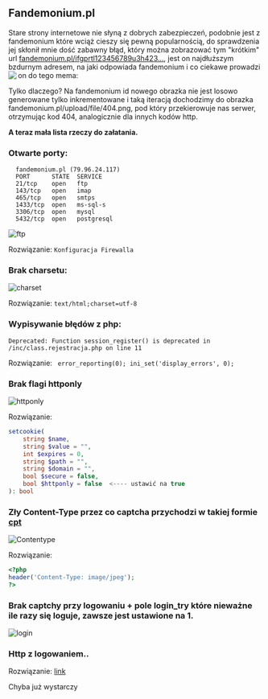 ## Fandemonium.pl

Stare strony internetowe nie słyną z dobrych zabezpieczeń, podobnie jest z fandemonium które wciąż cieszy się pewną popularnością,
do sprawdzenia jej skłonił mnie dość zabawny błąd, który można zobrazować tym "krótkim" url [fandemonium.pl/ifgprtl123456789u3h423...](https://fandemonium.pl/ifgprtl123456789u3h423iou4iouf83io4234iom4iomfdl;sm3fslk8ou4ifdl;smfslka438ou4iouf8io4234iomfdl;smfslka43875ofkodssakfdosakfposao4iouf8io4234iomfdl;smfslka43875ofkodssakfdo75ofkodssakfdosakfposao4iouf8io4234iomfdl;smfslka43875ofkodssakfdosakf3iou4iouf8io4234iomfdl;smfslka43875ofkodssakfdosakfposao4iouf8io4234iomfdl;smfslka43875ofkodssakfdosakfposaodsaj[piofdsapofdsaiogsargioerfdgpodsaj[piofdsapofdsaiogsargioerfdgpodsasakfdosakfposaodsaj[piofd4iouf8io4234iomfdl;smfslka43875ofkodssakfdosakfposaodsaj[piofdsapofdsaiogsargioerfdgpodsaj[piofdsapofdsaiogsargioerfdgpodsasakfdosakfposaodsaj[piofd4iouf8io4234iomfdl;smfslka43875ofkodssakfdosakfposaodsaj[piofdsapofdsaiogsargioerfdgpodsaj[piofdsapofdsaiogsargioerfdgpodsasakfdosakfposaodsaj[piofd4iouf8io4234iomfdl;smfslka43875ofkodssakfdosakfposaodsaj[piofdsapofdsaiogsargioerfdgpodsaj[piofdsapofdsaiogsargioerfdgpodsasakfdosakfposaodsaj[piofd4iouf8io4234iomfdl;smfslka43875ofkodssakfdosakfposaodsaj[piofdsapofdsaiogsargioerfdgpodsaj[piofdsapofdsaiogsargioerfdgpodsasakfdosakfposaodsaj[piofd4iouf8io4234iomfdl;smfslka43875ofkodssakfdosakfposaodsaj[piofdsapofdsaiogsargioerfdgpodsaj[piofdsapofdsaiogsargioerfdgpodsasakfdosakfposaodsaj[piofd4iouf8io4234iomfdl;smfslka43875ofkodssakfdosakfposaodsaj[piofdsapofdsaiogsargioerfdgpodsaj[piofdsapofdsaiogsargioerfdgpodsasakfdosakfposaodsaj[piofd4iouf8io4234iomfdl;smfslka43875ofkodssakfdosakfposaodsaj[piofdsapofdsaiogsargioerfdgpodsaj[piofdsapofdsaiogsargioerfdgpodsasakfdosakfposaodsaj[piofd4iouf8io4234iomfdl;smfslka43875ofkodssakfdosakfposaodsaj[piofdsapofdsaiogsargioerfdgpodsaj[piofdsapofdsaiogsargioerfdgpodsasakfdosakfposaodsaj[piofddsaj[piofdsapofdsaiogsargioerfdgpodsaj[piofdsapofdsaiogsargioerfdgpodsasakfdosakfposaodsaj[piofd4iouf8io4234iomfdl;smfslka43875ofkodssakfdosakfposaodsaj[piofdsapofdsaiogsargioerfdgpodsaj[piofdsapofdsaiogsargioerfdgpodsasakfdosakfposaodsaj[piofd4iouf8io4234iomfdl;smfslka43875ofkodssakfdosakfposaodsaj[piofdsapofdsaiogsargioerfdgpodsaj[piofdsapofdsaiogsargioerfdgpodsasakfdosakfposaodsaj[piofd4iouf8io4234iomfdl;smfslka43875ofkodssakfdosakfposaodsaj[piofdsapofdsaiogsargioerfdgpodsaj[piofdsapofdsaiogsargioerfdgpodsasakfdosakfposaodsaj[piofd4iouf8io4234iomfdl;smfslka43875ofkodssakfdosakfposaodsaj[piofdsapofdsaiogsargioerfdgpodsaj[piofdsapofdsaiogsargioerfdgpodsasakfdosakfposaodsaj[piofd4iouf8io4234iomfdl;smfslka43875ofkodssakfdosakfposaodsaj[piofdsapofdsaiogsargioerfdgpodsaj[piofdsapofdsaiogsargioerfdgpodsasakfdosakfposaodsaj[piofd4iouf8io4234iomfdl;smfslka43875ofkodssakfdosakfposaodsaj[piofdsapofdsaiogsargioerfdgpodsaj[piofdsapofdsaiogsargioerfdgpodsasakfdosakfposaodsaj[piofd4iouf8io4234iomfdl;smfslka43875ofkodssakfdosakfposaodsaj[piofdsapofdsaiogsargioerfdgpodsaj[piofdsapofdsaiogsargioerfdgpodsasakfdosakfposaodsaj[piofd4iouf8io4234iomfdl;smfslka43875ofkodssakfdosakfposaodsaj[piofdsapofdsaiogsargioerfdgpodsaj[piofdsapofdsaiogsargioerfdgpodsasakfdosakfposaodsaj[piofdsapofdsaiogsargioerfdgpodsaj[piofdsapofdsaiogsargioerfdgpodsasakfdosakfposaodsaj[piofdsapofdsaiogsargioerfdgpodsaj[piofdsapofdsaiogsargioerfdgpodsasakfdosakfposaodsaj[piofdsapofdsaiogsargioerfdgpodsaj[piofdsapofdsaiogsargioerfdgpodsasakfdosakfposaodsaj[piofdsapofdsaiogsargioerfdgpodsaj[piofdsapofdsaiogsargioerfdgpodsasakfdosakfposaodsaj[piofdsapofdsaiogsargioerfdgpodsaj[piofdsapofdsaiogsargioerfdgpodsaakfdosakfposaodsaj[piofdsapofdsaiogsargioerfdgpodsaj[piofdsapofdsaiogsargioerfdgpodsaj[piofdsapofdsaiogsargioerfdgpodsaj[piofdsapofdsaiogsargioerfdgpodsaj[piofdsapofdsaiogsargioerfdgpodsaj[piofdsapofdsaiogsargioerfdgpodsaj[piofdsapofdsaiogsargioerfdgpodsaj[piofdsapofdsaiogsargioerfdgpodsaj[piofdsapofdsaiogsargioerfdgpodsaj[piofdsapofdsaiogsargioerfdgpodsaj[piofdsapofdsaiogsargioerfdgpodsaj[piofdsapofdsaiogsargioerfdgpodsaj[piofdsapofdsaiogsargioerfdgpkpofdsjofkjodsaj[piofdsapofdsaiogsargioerfdgpiowernjmofkodsakfdosakfposakpofdsjofkjodsaj[piofdsapofdsaiogsargioerfdgpiowernjmofkodsakfdosakfposakpofdsjofkjodsaj[piofdsapofdsaiogsargioerfdgpiowernjmofkodsakfdosakfposakpofdsjofkjodsaj[piofdsapofdsaiogsargioerfdgpiowernjmofkodsakfdosakfposakpofdsjofkjodsaj[piofdsapofdsaiogsargioerfdgpiowernjmofkodsakfdosakfposakpofdsjofkjodsaj[piofdsapofdsaiogsargioerfdgpiowernjmofkodsakfdosakfposakpofdsjofkjodsaj[piofdsapofdsaiogsargioerfdgpiowernjmofkodsakfdosakfposakpofdsjofkjodsaj[piofdsapofdsaiogsargioerfdgpiowernjm24398759782437598439857439825984327985943825984329875984235984379543985790874359864237906y490258690458690804380524374372874372585858585575756569766997997999999989999999999488474777477777666666666666666666666666666666666666666666666666666666666666666666666666666666666666666666666666666666666666666iofjdsjpodsajkf[podsiofdsfikdsafidsjpofdsjafj[piodsajpofds[ofkodsakfdosakfposakpofdsjofkjodsaj[piofdsapofdsaiogsargioerfdgpiowernjmofkodsakfdosakfposakpofdsjofkjodsaj[piofdsapofdsaiogsargioerfdgpiowernjmdfnsdjfnadskjnjfkdskjfdsakjkjfnjdsjfasndjndsdsjfnfndsfjdsfjsndjfsjndsfndsfnjnsjfnjdsfnjnffnjdsfndsjfdsfnjfndfnsjndsjfndsjfndsjffnjnjdfndsjfnsjdfnjfndsjdnhsdsfokhtpohiyktr0uo07=-6532hio4h2iou34iou2j34cio23io4c23h4334io234ioc3h2oi423io4cio234cio234c23h4iuch23iu4ch24chiu2cu423io45r982owejkjpofdwejiofdsazpfcsjzlkfcsal;kzjfvcsacIOSAhjposapioufcapvdshoifvdsjiouvdsapoviosuhvdszhvciodsavpioldadsafdsafdsahifdsafiuhdwesaufhudsafioudshiofdsahioufvhdsiouhfiosahiufdsiojfhgfsaudfusahiufhsaioufhiusahufisahufhsahioufcsauhfiousdjigjdsfjgpodfjphgkhdfpidsfpiodsjgfdsgfkjgodjgodsaforiohdesgrfjdgojrpiowsgrkilgrjpojgpowearjgfpodsajgpiojsio0[pvdsaiofsaofvjcdsaf9povsaiugaspiofcsajiodufsaudfhwpeofhjpsdfpiohsjd0ofiujoeiwfuiweriofwes90uiowefujdfviowurofuejdwsaiurwef8utf9igaue9pfufcsaoweripgrdesapg;dfjgpore%20jgdsigtwejrsgfkp[odsrogryrjyrtiokherpiormpwsrgpowesrkjgpoergowerpoglk9),
jest on najdłuższym bzdurnym adresem, na jaki odpowiada fandemonium i co ciekawe prowadzi on do tego mema:
<img align="left"
  src="https://github.com/DeVianney/fandemonium/blob/main/incydent.png">
</img>

Tylko dlaczego? Na fandemonium id nowego obrazka nie jest losowo generowane tylko inkrementowane i taką iteracją dochodzimy do obrazka fandemonium.pl/upload/file/404.png, pod który przekierowuje nas serwer, otrzymując kod 404, analogicznie dla innych kodów http.





**A teraz mała lista rzeczy do załatania.**


### Otwarte porty: 
```
  fandemonium.pl (79.96.24.117)
  PORT      STATE  SERVICE
  21/tcp    open   ftp       
  143/tcp   open   imap       
  465/tcp   open   smtps     
  1433/tcp  open   ms-sql-s
  3306/tcp  open   mysql
  5432/tcp  open   postgresql
```
![ftp](https://github.com/DeVianney/fandemonium/blob/main/ftp.png)

Rozwiązanie: ```Konfiguracja Firewalla ```
### Brak charsetu:
![charset](https://github.com/DeVianney/fandemonium/blob/main/charset.png)

Rozwiązanie: ```text/html;charset=utf-8 ```

### Wypisywanie błędów z php:
```
Deprecated: Function session_register() is deprecated in /inc/class.rejestracja.php on line 11
```
Rozwiązanie: ``` error_reporting(0); ini_set('display_errors', 0);```

### Brak flagi httponly
![httponly](https://github.com/DeVianney/fandemonium/blob/main/cookie.png)

Rozwiązanie:
```php
setcookie(
    string $name,
    string $value = "",
    int $expires = 0,
    string $path = "",
    string $domain = "",
    bool $secure = false,
    bool $httponly = false  <---- ustawić na true
): bool
```
### Zły Content-Type przez co captcha przychodzi w takiej formie [cpt](https://github.com/DeVianney/fandemonium/blob/main/captcha.php)
![Contentype](https://github.com/DeVianney/fandemonium/blob/main/ctype.png)

Rozwiązanie:
```php
<?php
header('Content-Type: image/jpeg');
?>
```
### Brak captchy przy logowaniu + pole login_try które nieważne ile razy się loguje, zawsze jest ustawione na 1.
![login](https://github.com/DeVianney/fandemonium/blob/main/login.png)
### Http z logowaniem..
Rozwiązanie: [link](https://www.widzialni.pl/blog/jak-przeniesc-strone-na-https-instrukcja-krok-po-kroku)

Chyba już wystarczy 
